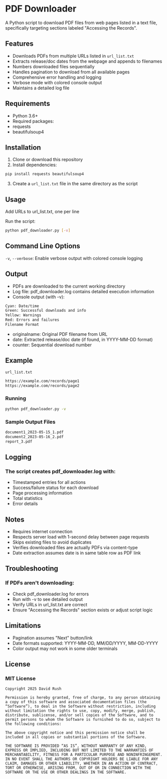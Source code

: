 # PDF Downloader

A Python script to download PDF files from web pages listed in a text file, specifically targeting sections labeled "Accessing the Records".

## Features

- Downloads PDFs from multiple URLs listed in `url_list.txt`
- Extracts release/doc dates from the webpage and appends to filenames
- Numbers downloaded files sequentially
- Handles pagination to download from all available pages
- Comprehensive error handling and logging
- Verbose mode with colored console output
- Maintains a detailed log file

## Requirements

- Python 3.6+
- Required packages:
- requests
- beautifulsoup4

## Installation

1. Clone or download this repository
2. Install dependencies:
 ```bash
 pip install requests beautifulsoup4
```
3. Create a `url_list.txt` file in the same directory as the script

## Usage

Add URLs to url_list.txt, one per line

Run the script:
```bash
python pdf_downloader.py [-v]
```

## Command Line Options
`-v`, `--verbose`: Enable verbose output with colored console logging

## Output

- PDFs are downloaded to the current working directory
- Log file: pdf_downloader.log contains detailed execution information
- Console output (with -v):
```bash
Cyan: Date/time
Green: Successful downloads and info
Yellow: Warnings
Red: Errors and failures
Filename Format
```
- originalname: Original PDF filename from URL
- date: Extracted release/doc date (if found, in YYYY-MM-DD format)
- counter: Sequential download number

## Example
`url_list.txt`
```bash
https://example.com/records/page1
https://example.com/records/page2
```
### Running
```bash
python pdf_downloader.py -v
```
### Sample Output Files
```bash
document1_2023-05-15_1.pdf
document2_2023-05-16_2.pdf
report_3.pdf
```

## Logging

### The script creates pdf_downloader.log with:
- Timestamped entries for all actions
- Success/failure status for each download
- Page processing information
- Total statistics
- Error details

## Notes
- Requires internet connection
- Respects server load with 1-second delay between page requests
- Skips existing files to avoid duplicates
- Verifies downloaded files are actually PDFs via content-type
- Date extraction assumes date is in same table row as PDF link

## Troubleshooting

### If PDFs aren't downloading:
- Check pdf_downloader.log for errors
- Run with -v to see detailed output
- Verify URLs in url_list.txt are correct
- Ensure "Accessing the Records" section exists or adjust script logic

## Limitations
- Pagination assumes "Next" button/link
- Date formats supported: YYYY-MM-DD, MM/DD/YYYY, MM-DD-YYYY
- Color output may not work in some older terminals

## License

### MIT License

```
Copyright 2025 David Rush

Permission is hereby granted, free of charge, to any person obtaining a copy of this software and associated documentation files (the “Software”), to deal in the Software without restriction, including without limitation the rights to use, copy, modify, merge, publish, distribute, sublicense, and/or sell copies of the Software, and to permit persons to whom the Software is furnished to do so, subject to the following conditions:

The above copyright notice and this permission notice shall be included in all copies or substantial portions of the Software.

THE SOFTWARE IS PROVIDED “AS IS”, WITHOUT WARRANTY OF ANY KIND, EXPRESS OR IMPLIED, INCLUDING BUT NOT LIMITED TO THE WARRANTIES OF MERCHANTABILITY, FITNESS FOR A PARTICULAR PURPOSE AND NONINFRINGEMENT. IN NO EVENT SHALL THE AUTHORS OR COPYRIGHT HOLDERS BE LIABLE FOR ANY CLAIM, DAMAGES OR OTHER LIABILITY, WHETHER IN AN ACTION OF CONTRACT, TORT OR OTHERWISE, ARISING FROM, OUT OF OR IN CONNECTION WITH THE SOFTWARE OR THE USE OR OTHER DEALINGS IN THE SOFTWARE.
```
